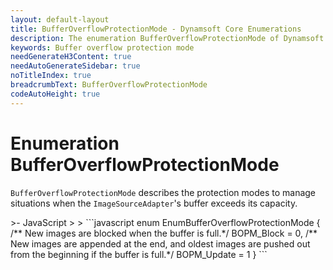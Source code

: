 ```yaml
---
layout: default-layout
title: BufferOverflowProtectionMode - Dynamsoft Core Enumerations
description: The enumeration BufferOverflowProtectionMode of Dynamsoft Core describes the protection modes when the buffer of ImageSourceAdapter is overflow.
keywords: Buffer overflow protection mode 
needGenerateH3Content: true
needAutoGenerateSidebar: true
noTitleIndex: true
breadcrumbText: BufferOverflowProtectionMode
codeAutoHeight: true
---
```


# Enumeration BufferOverflowProtectionMode

`BufferOverflowProtectionMode` describes the protection modes to manage situations when the `ImageSourceAdapter`'s buffer exceeds its capacity. 

<div class="sample-code-prefix template2"></div>
   >- JavaScript
   >
>
```javascript
enum EnumBufferOverflowProtectionMode {
   /** New images are blocked when the buffer is full.*/
   BOPM_Block = 0,
   /** New images are appended at the end, and oldest images are pushed out from the beginning if the buffer is full.*/
   BOPM_Update = 1
}
```